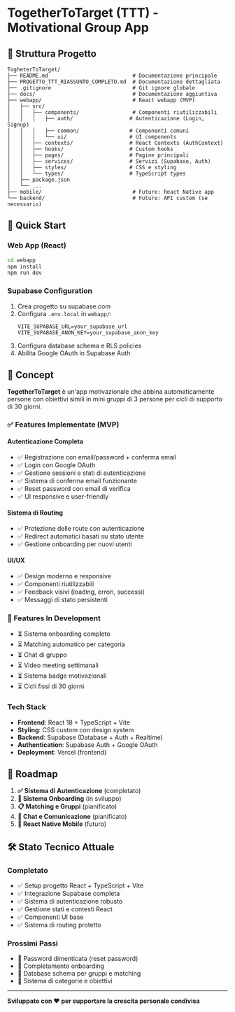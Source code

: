 # TogetherToTarget (TTT) - Motivational Group App

## 📁 Struttura Progetto

```
TogheterToTarget/
├── README.md                           # Documentazione principale
├── PROGETTO_TTT_RIASSUNTO_COMPLETO.md  # Documentazione dettagliata
├── .gitignore                          # Git ignore globale
├── docs/                               # Documentazione aggiuntiva
├── webapp/                             # React webapp (MVP)
│   ├── src/
│   │   ├── components/                 # Componenti riutilizzabili
│   │   │   ├── auth/                  # Autenticazione (Login, Signup)
│   │   │   ├── common/                # Componenti comuni
│   │   │   └── ui/                    # UI components
│   │   ├── contexts/                  # React Contexts (AuthContext)
│   │   ├── hooks/                     # Custom hooks
│   │   ├── pages/                     # Pagine principali
│   │   ├── services/                  # Servizi (Supabase, Auth)
│   │   ├── styles/                    # CSS e styling
│   │   └── types/                     # TypeScript types
│   ├── package.json
│   └── ...
├── mobile/                             # Future: React Native app
└── backend/                            # Future: API custom (se necessario)
```

## 🚀 Quick Start

### Web App (React)

```bash
cd webapp
npm install
npm run dev
```

### Supabase Configuration

1. Crea progetto su supabase.com
2. Configura `.env.local` in `webapp/`:
   ```
   VITE_SUPABASE_URL=your_supabase_url
   VITE_SUPABASE_ANON_KEY=your_supabase_anon_key
   ```
3. Configura database schema e RLS policies
4. Abilita Google OAuth in Supabase Auth

## 🎯 Concept

**TogetherToTarget** è un'app motivazionale che abbina automaticamente persone con obiettivi simili in mini gruppi di 3 persone per cicli di supporto di 30 giorni.

### ✅ Features Implementate (MVP)

#### Autenticazione Completa

- ✅ Registrazione con email/password + conferma email
- ✅ Login con Google OAuth
- ✅ Gestione sessioni e stati di autenticazione
- ✅ Sistema di conferma email funzionante
- ✅ Reset password con email di verifica
- ✅ UI responsive e user-friendly

#### Sistema di Routing

- ✅ Protezione delle route con autenticazione
- ✅ Redirect automatici basati su stato utente
- ✅ Gestione onboarding per nuovi utenti

#### UI/UX

- ✅ Design moderno e responsive
- ✅ Componenti riutilizzabili
- ✅ Feedback visivi (loading, errori, successi)
- ✅ Messaggi di stato persistenti

### 🔄 Features In Development

- ⏳ Sistema onboarding completo
- ⏳ Matching automatico per categoria
- ⏳ Chat di gruppo
- ⏳ Video meeting settimanali
- ⏳ Sistema badge motivazionali
- ⏳ Cicli fissi di 30 giorni

### Tech Stack

- **Frontend**: React 18 + TypeScript + Vite
- **Styling**: CSS custom con design system
- **Backend**: Supabase (Database + Auth + Realtime)
- **Authentication**: Supabase Auth + Google OAuth
- **Deployment**: Vercel (frontend)

## 📱 Roadmap

1. **✅ Sistema di Autenticazione** (completato)
2. **🔄 Sistema Onboarding** (in sviluppo)
3. **📋 Matching e Gruppi** (pianificato)
4. **💬 Chat e Comunicazione** (pianificato)
5. **📱 React Native Mobile** (futuro)

## 🛠️ Stato Tecnico Attuale

### Completato

- ✅ Setup progetto React + TypeScript + Vite
- ✅ Integrazione Supabase completa
- ✅ Sistema di autenticazione robusto
- ✅ Gestione stati e contesti React
- ✅ Componenti UI base
- ✅ Sistema di routing protetto

### Prossimi Passi

- 🔧 Password dimenticata (reset password)
- 🔧 Completamento onboarding
- 🔧 Database schema per gruppi e matching
- 🔧 Sistema di categorie e obiettivi

---

**Sviluppato con ❤️ per supportare la crescita personale condivisa**
